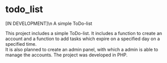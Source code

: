 # todo_list
[IN DEVELOPMENT]\n
A simple ToDo-list

This project includes a simple ToDo-list.
It includes a function to create an account and a function to add tasks which expire on a specified day on a specified time.  
It is also planned to create an admin panel, with which a admin is able to manage the accounts.
The project was developed in PHP.
